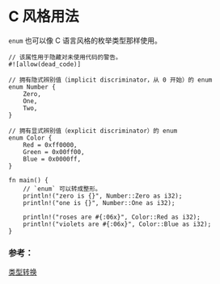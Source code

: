 # C 风格用法

`enum` 也可以像 C 语言风格的枚举类型那样使用。

```rust,editable
// 该属性用于隐藏对未使用代码的警告。
#![allow(dead_code)]

// 拥有隐式辨别值（implicit discriminator，从 0 开始）的 enum
enum Number {
    Zero,
    One,
    Two,
}

// 拥有显式辨别值（explicit discriminator）的 enum
enum Color {
    Red = 0xff0000,
    Green = 0x00ff00,
    Blue = 0x0000ff,
}

fn main() {
    // `enum` 可以转成整形。
    println!("zero is {}", Number::Zero as i32);
    println!("one is {}", Number::One as i32);

    println!("roses are #{:06x}", Color::Red as i32);
    println!("violets are #{:06x}", Color::Blue as i32);
}
```

### 参考：

[类型转换][cast]

[cast]: ./cast.html
